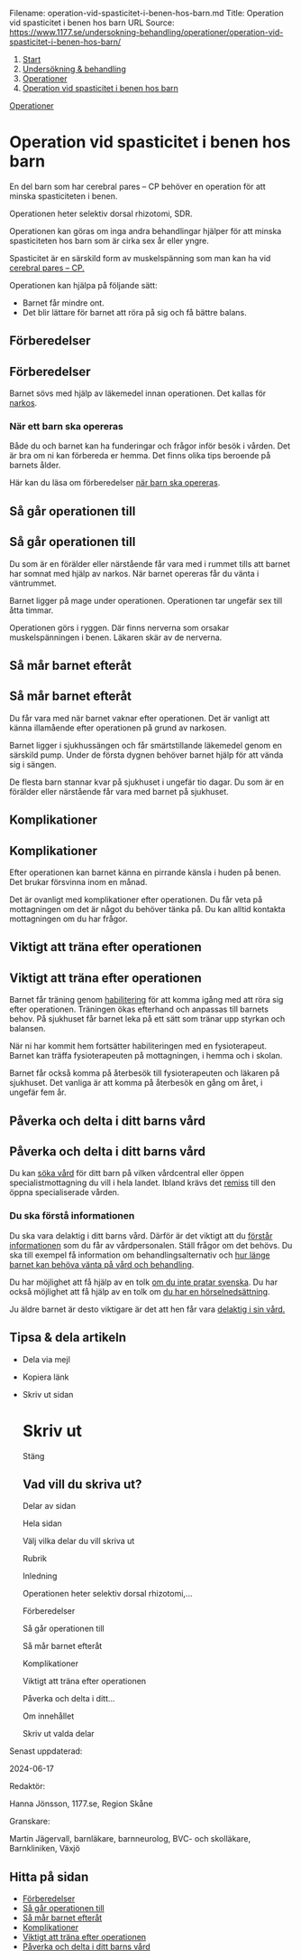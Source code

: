 Filename: operation-vid-spasticitet-i-benen-hos-barn.md
Title: Operation vid spasticitet i benen hos barn
URL Source: https://www.1177.se/undersokning-behandling/operationer/operation-vid-spasticitet-i-benen-hos-barn/

1.  [Start](https://www.1177.se/)
2.  [Undersökning & behandling](https://www.1177.se/undersokning-behandling/)
3.  [Operationer](https://www.1177.se/undersokning-behandling/operationer/)
4.  [Operation vid spasticitet i benen hos barn](https://www.1177.se/undersokning-behandling/operationer/operation-vid-spasticitet-i-benen-hos-barn/)

[Operationer](https://www.1177.se/undersokning-behandling/operationer/)

Operation vid spasticitet i benen hos barn
==========================================

En del barn som har cerebral pares – CP behöver en operation för att minska spasticiteten i benen.

Operationen heter selektiv dorsal rhizotomi, SDR.

Operationen kan göras om inga andra behandlingar hjälper för att minska spasticiteten hos barn som är cirka sex år eller yngre.

Spasticitet är en särskild form av muskelspänning som man kan ha vid [cerebral pares – CP.](https://www.1177.se/sjukdomar--besvar/hjarna-och-nerver/nerver/cerebral-pares--cp/)

Operationen kan hjälpa på följande sätt:

*   Barnet får mindre ont.
*   Det blir lättare för barnet att röra på sig och få bättre balans.

Förberedelser
-------------

Förberedelser
-------------

Barnet sövs med hjälp av läkemedel innan operationen. Det kallas för [narkos](https://www.1177.se/undersokning-behandling/operationer/fore-och-efter-operation/narkos/).

### När ett barn ska opereras

Både du och barnet kan ha funderingar och frågor inför besök i vården. Det är bra om ni kan förbereda er hemma. Det finns olika tips beroende på barnets ålder.

Här kan du läsa om förberedelser [när barn ska opereras](https://www.1177.se/undersokning-behandling/operationer/fore-och-efter-operation/nar-barn-ska-opereras/).

Så går operationen till
-----------------------

Så går operationen till
-----------------------

Du som är en förälder eller närstående får vara med i rummet tills att barnet har somnat med hjälp av narkos. När barnet opereras får du vänta i väntrummet.

Barnet ligger på mage under operationen. Operationen tar ungefär sex till åtta timmar.

Operationen görs i ryggen. Där finns nerverna som orsakar muskelspänningen i benen. Läkaren skär av de nerverna.

Så mår barnet efteråt
---------------------

Så mår barnet efteråt
---------------------

Du får vara med när barnet vaknar efter operationen. Det är vanligt att känna illamående efter operationen på grund av narkosen.

Barnet ligger i sjukhussängen och får smärtstillande läkemedel genom en särskild pump. Under de första dygnen behöver barnet hjälp för att vända sig i sängen.

De flesta barn stannar kvar på sjukhuset i ungefär tio dagar. Du som är en förälder eller närstående får vara med barnet på sjukhuset.

Komplikationer
--------------

Komplikationer
--------------

Efter operationen kan barnet känna en pirrande känsla i huden på benen. Det brukar försvinna inom en månad.

Det är ovanligt med komplikationer efter operationen. Du får veta på mottagningen om det är något du behöver tänka på. Du kan alltid kontakta mottagningen om du har frågor.

Viktigt att träna efter operationen
-----------------------------------

Viktigt att träna efter operationen
-----------------------------------

Barnet får träning genom [habilitering](https://www.1177.se/undersokning-behandling/habilitering/habilitering/) för att komma igång med att röra sig efter operationen. Träningen ökas efterhand och anpassas till barnets behov. På sjukhuset får barnet leka på ett sätt som tränar upp styrkan och balansen.

När ni har kommit hem fortsätter habiliteringen med en fysioterapeut. Barnet kan träffa fysioterapeuten på mottagningen, i hemma och i skolan.

Barnet får också komma på återbesök till fysioterapeuten och läkaren på sjukhuset. Det vanliga är att komma på återbesök en gång om året, i ungefär fem år.

Påverka och delta i ditt barns vård
-----------------------------------

Påverka och delta i ditt barns vård
-----------------------------------

Du kan [söka vård](https://www.1177.se/sa-fungerar-varden/att-valja-vardmottagning/valja-vardmottagning/) för ditt barn på vilken vårdcentral eller öppen specialistmottagning du vill i hela landet. Ibland krävs det [remiss](https://www.1177.se/sa-fungerar-varden/att-valja-vardmottagning/remiss/) till den öppna specialiserade vården.

### Du ska förstå informationen 

Du ska vara delaktig i ditt barns vård. Därför är det viktigt att du [förstår informationen](https://www.1177.se/sa-fungerar-varden/var-med-och-bestam-om-din-vard/patientlagen/) som du får av vårdpersonalen. Ställ frågor om det behövs. Du ska till exempel få information om behandlingsalternativ och [hur länge barnet kan behöva vänta på vård och behandling](https://www.1177.se/sa-fungerar-varden/lagar-och-bestammelser/vardgaranti/).

Du har möjlighet att få hjälp av en tolk [om du inte pratar svenska](https://www.1177.se/sa-fungerar-varden/vard-om-du-kommer-fran-ett-annat-land/tolkning-till-mitt-sprak/). Du har också möjlighet att få hjälp av en tolk om [du har en hörselnedsättning](https://www.1177.se/undersokning-behandling/hjalpmedel/hjalpmedel-for-kognition-och-kommunikation/tolktjanster-vid-funktionsnedsattning/).

Ju äldre barnet är desto viktigare är det att hen får vara [delaktig i sin vård.](https://www.1177.se/sa-fungerar-varden/var-med-och-bestam-om-din-vard/barns-och-vardnadshavares-rattigheter-i-varden/#mce_temp_url#) 

Tipsa & dela artikeln
---------------------

*   Dela via mejl
*   Kopiera länk
*   Skriv ut sidan
    
    Skriv ut
    ========
    
    Stäng
    
    Vad vill du skriva ut?
    ----------------------
    
    Delar av sidan
    
    Hela sidan
    
    Välj vilka delar du vill skriva ut
    
    Rubrik
    
    Inledning
    
    Operationen heter selektiv dorsal rhizotomi,...
    
    Förberedelser
    
    Så går operationen till
    
    Så mår barnet efteråt
    
    Komplikationer
    
    Viktigt att träna efter operationen
    
    Påverka och delta i ditt...
    
    Om innehållet
    
    Skriv ut valda delar
    

Senast uppdaterad:

2024-06-17

Redaktör:

Hanna Jönsson, 1177.se, Region Skåne

Granskare:

Martin Jägervall, barnläkare, barnneurolog, BVC- och skolläkare, Barnkliniken, Växjö

Hitta på sidan
--------------

*   [Förberedelser](https://www.1177.se/undersokning-behandling/operationer/operation-vid-spasticitet-i-benen-hos-barn/#section-199450)
*   [Så går operationen till](https://www.1177.se/undersokning-behandling/operationer/operation-vid-spasticitet-i-benen-hos-barn/#section-199451)
*   [Så mår barnet efteråt](https://www.1177.se/undersokning-behandling/operationer/operation-vid-spasticitet-i-benen-hos-barn/#section-199452)
*   [Komplikationer](https://www.1177.se/undersokning-behandling/operationer/operation-vid-spasticitet-i-benen-hos-barn/#section-199454)
*   [Viktigt att träna efter operationen](https://www.1177.se/undersokning-behandling/operationer/operation-vid-spasticitet-i-benen-hos-barn/#section-199453)
*   [Påverka och delta i ditt barns vård](https://www.1177.se/undersokning-behandling/operationer/operation-vid-spasticitet-i-benen-hos-barn/#section-199455)
